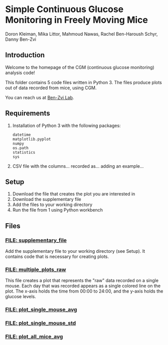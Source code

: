 # Simple Continuous Glucose Monitoring in Freely Moving Mice 

Doron Kleiman, Mika Littor, Mahmoud Nawas, Rachel Ben-Haroush Schyr, Danny Ben-Zvi 

## Introduction
Welcome to the homepage of the CGM (continuous glucose monitoring) analysis code!

This folder contains 5 code files written in Python 3.
The files produce plots out of data recorded from mice, using CGM.

You can reach us at [Ben-Zvi Lab](https://www.benzvilab.com/).

## Requirements 
1. Installation of Python 3 with the following packages:
    ```
   datetime
   matplotlib.pyplot
   numpy
   os.path
   statistics
   sys
   ```
2. CSV file with the columns... recorded as...
   adding an example...

## Setup
1. Download the file that creates the plot you are interested in 
2. Download the supplementary file 
3. Add the files to your working directory
4. Run the file from 1 using Python workbench 

## Files
### [FILE: supplementary_file](supplementary_file.py)
Add the supplementary file to your working directory (see Setup).
It contains code that is necessary for creating plots.
### [FILE: multiple_plots_raw](multiple_plots_raw.py)
This file creates a plot that represents the "raw" data recorded on a single mouse. 
Each day that was recorded appears as a single colored line on the plot.
The x-axis holds the time from 00:00 to 24:00, and the y-axis holds the glucose levels.
### [FILE: plot_single_mouse_avg](plot_single_mouse_avg.py)

### [FILE: plot_single_mouse_std](plot_single_mouse_std.py)
### [FILE: plot_all_mice_avg](plot_all_mice_avg.py)
